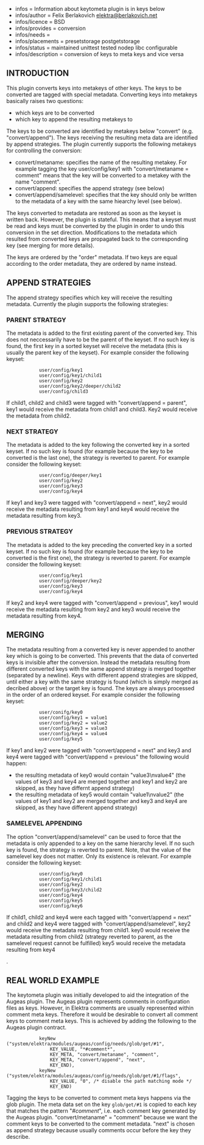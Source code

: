 - infos = Information about keytometa plugin is in keys below
- infos/author = Felix Berlakovich <elektra@berlakovich.net>
- infos/licence = BSD
- infos/provides = conversion
- infos/needs =
- infos/placements = presetstorage postgetstorage
- infos/status = maintained unittest tested nodep libc configurable
- infos/description = conversion of keys to meta keys and vice versa

## INTRODUCTION ##

This plugin converts keys into metakeys of other keys. 
The keys to be converted are tagged with special metadata. 
Converting keys into metakeys basically raises two questions:
- which keys are to be converted
- which key to append the resulting metakeys to

The keys to be converted are identified by metakeys below "convert" (e.g. "convert/append"). 
The keys receiving the resulting meta data are identified by append strategies. 
The plugin currently supports the following metakeys for controlling the conversion:

- convert/metaname: specifies the name of the resulting metakey. For example tagging the key user/config/key1 with "convert/metaname = comment" means that the key will be converted to a metakey with the name "comment".
- convert/append: specifies the append strategy (see below)
- convert/append/samelevel: specifies that the key should only be written to the metadata of a key with the same hiearchy level (see below). 

The keys converted to metadata are restored as soon as the keyset is written back. 
However, the plugin is stateful. This means that a keyset must be read and keys must be 
converted by the plugin in order to undo this conversion in the set direction. 
Modifications to the metadata which resulted from converted keys are propagated back 
to the corresponding key (see merging for more details).

The keys are ordered by the "order" metadata. If two keys are equal according to the order metadata, 
they are ordered by name instead.


 
## APPEND STRATEGIES ##

The append strategy specifies which key will receive the resulting metadata. 
Currently the plugin supports the following strategies:

### PARENT STRATEGY ###

The metadata is added to the first existing parent of the converted key. 
This does not neccessarily have to be the parent of the keyset. If no such key is found, 
the first key in a sorted keyset will receive the metadata (this is usually the parent key of the keyset). 
For example consider the following keyset:

				user/config/key1
				user/config/key1/child1
				user/config/key2
				user/config/key2/deeper/child2
				user/config/child3

If child1, child2 and child3 were tagged with "convert/append = parent", key1 would receive 
the metadata from child1 and child3. Key2 would receive the metadata from child2. 

### NEXT STRATEGY ###

The metadata is added to the key following the converted key in a sorted keyset. 
If no such key is found (for example because the key to be converted is the last one), 
the strategy is reverted to parent. For example consider the following keyset:

				user/config/deeper/key1
				user/config/key2
				user/config/key3
				user/config/key4

If key1 and key3 were tagged with "convert/append = next", key2 would receive the metadata 
resulting from key1 and key4 would receive the metadata resulting from key3.

### PREVIOUS STRATEGY ###

The metadata is added to the key preceding the converted key in a sorted keyset. 
If no such key is found (for example because the key to be converted is the first one), 
the strategy is reverted to parent. For example consider the following keyset:

				user/config/key1
				user/config/deeper/key2
				user/config/key3
				user/config/key4

If key2 and key4 were tagged with "convert/append = previous", key1 would receive the metadata 
resulting from key2 and key3 would receive the metadata resulting from key4.



## MERGING ##

The metadata resulting from a converted key is never appended to another key which is going to 
be converted. This prevents that the data of converted keys is invisible after the conversion. 
Instead the metadata resulting from different converted keys with the same append strategy is 
merged together (separated by a newline). Keys with different append strategies are skipped, 
until either a key with the same strategy is found (which is simply merged as decribed above) 
or the target key is found. The keys are always processed in the order of an ordered keyset. 
For example consider the following keyset:

				user/conifg/key0
				user/config/key1 = value1
				user/config/key2 = value2
				user/config/key3 = value3
				user/config/key4 = value4
				user/config/key5

If key1 and key2 were tagged with "convert/append = next" and key3 and key4 were tagged with "convert/append = previous" the following would happen:
- the resulting metadata of key0 would contain "value3\nvalue4" (the values of key3 and key4 are merged together and key1 and key2 are skipped, as they have differnt append strategy)
- the resulting metadata of key5 would contain "value1\nvalue2" (the values of key1 and key2 are merged together and key3 and key4 are skipped, as they have different append strategy)



### SAMELEVEL APPENDING ###

The option "convert/append/samelevel" can be used to force that the metadata is only appended to a key on the same hierarchy level. If no such key is found, the strategy is reverted to parent. Note, that the value of the samelevel key does not matter. Only its existence is relevant. For example consider the following keyset:

				user/config/key0
				user/config/key1/child1
				user/config/key2
				user/config/key3/child2
				user/config/key4
				user/config/key5
				user/config/key6

If child1, child2 and key4 were each tagged with "convert/append = next" and child2 and key4 were tagged with "convert/append/samelevel", key2 would receive the metadata resulting from child1. 
key0 would receive the metadata resulting from child2 (strategy reverted to parent, as the samelevel request cannot be fulfilled) 
key5 would receive the metadata resulting from key4

.

## REAL WORLD EXAMPLE ##

The keytometa plugin was initially developed to aid the integration of the Augeas plugin. The Augeas plugin represents comments in configuration files as keys. However,
in Elektra comments are usually represented within comment meta keys. Therefore it would be desirable to convert all comment keys to comment meta keys. This is achieved
by adding the following to the Augeas plugin contract.

				keyNew ("system/elektra/modules/augeas/config/needs/glob/get/#1",
					KEY_VALUE, "*#comment*",
					KEY_META, "convert/metaname", "comment", 
					KEY_META, "convert/append", "next",
					KEY_END),
				keyNew ("system/elektra/modules/augeas/config/needs/glob/get/#1/flags",
					KEY_VALUE, "0", /* disable the path matching mode */
					KEY_END)
					
Tagging the keys to be converted to comment meta keys happens via the glob plugin. The meta data set on the key `glob/get/#1` is copied to each key that matches the 
pattern "*#comment*", i.e. each comment key generated by the Augeas plugin. "convert/metaname" = "comment" because we want the comment keys to be converted to the
comment metadata. "next" is chosen as append strategy because usually comments occur before the key they describe.
